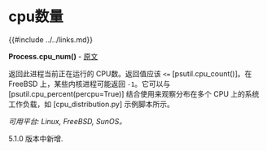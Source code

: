# cpu数量

{{#include ../../links.md}}

**Process.cpu_num()** - [原文](https://psutil.readthedocs.io/en/latest/#psutil.Process.cpu_num) <a name="Process.cpu_num" ></a>

返回此进程当前正在运行的 CPU数。返回值应该 `<=` [psutil.cpu_count()]。在 FreeBSD 上，某些内核进程可能返回 `-1`。它可以与 [psutil.cpu_percent(percpu=True)] 结合使用来观察分布在多个 CPU 上的系统工作负载，如 [cpu_distribution.py] 示例脚本所示。

*可用平台: Linux, FreeBSD, SunOS。*

5.1.0 版本中新增.
